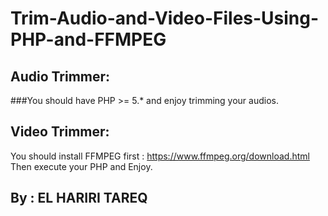 # Trim-Audio-and-Video-Files-Using-PHP-and-FFMPEG

## Audio Trimmer:
###You should have PHP >= 5.* and enjoy trimming your audios.


## Video Trimmer:
You should install FFMPEG first : https://www.ffmpeg.org/download.html
Then execute your PHP and Enjoy.



## By : EL HARIRI TAREQ
